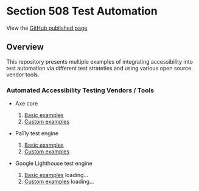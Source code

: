 # Section 508 Test Automation

View the [GitHub published page](https://akingkci.github.io/Playbook-Automation/)


## Overview
This repository presents multiple examples of integrating accessibility into test automation via different test strateties and using various open source vendor tools.

### Automated Accessibility Testing Vendors / Tools

  * Axe core
    1. [Basic examples](https://github.com/akingkci/auto-axe-basic)
    2. [Custom examples](https://github.com/akingkci/auto-axe-custom)
    
  * Pa11y test engine
    1. [Basic examples](https://github.com/akingkci/auto-pa11y-basic)
    2. [Custom examples](https://github.com/akingkci/auto-pa11y-custom)
    
  * Google Lighthouse test engine
    1. [Basic examples](http:// ) loading...
    2. [Custom examples](http:// ) loading...

     
  

